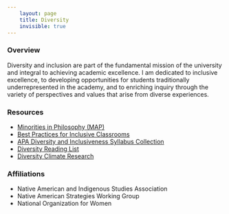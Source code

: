 ```yaml
---
    layout: page
    title: Diversity
    invisible: true
---
```


### Overview

Diversity and inclusion are part of the fundamental mission of the university and integral to achieving academic excellence. I am dedicated to inclusive excellence, to developing opportunities for students traditionally underrepresented in the academy, and to enriching inquiry through the variety of perspectives and values that arise from diverse experiences.

### Resources
- [Minorities in Philosophy (MAP)](http://www.mapforthegap.com/resources.html)
- [Best Practices for Inclusive Classrooms](https://phildiversity.weebly.com/)
- [APA Diversity and Inclusiveness Syllabus Collection](https://www.apaonline.org/members/group_content_view.asp?group=110430&id=380970)
- [Diversity Reading List](https://diversityreadinglist.org/)
- [Diversity Climate Research](https://phildiversity.weebly.com/empirical-research.html)

### Affiliations
- Native American and Indigenous Studies Association
- Native American Strategies Working Group
- National Organization for Women
